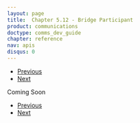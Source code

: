 ```yaml
---
layout: page
title:  Chapter 5.12 - Bridge Participant
product: communications
doctype: comms_dev_guide
chapter: reference
nav: apis
disqus: 0
---
```


<ul class="pager">
  <li class="previous"><a href="/communications/dev-guide/reference/bridge-data/"><i class="glyphicon glyphicon-chevron-left"></i>Previous</a></li>
  <li class="next"><a href="/communications/dev-guide/reference/key-value-pair/">Next<i class="glyphicon glyphicon-chevron-right"></i></a></li>
</ul>

Coming Soon

<ul class="pager">
  <li class="previous"><a href="/communications/dev-guide/reference/bridge-data/"><i class="glyphicon glyphicon-chevron-left"></i>Previous</a></li>
  <li class="next"><a href="/communications/dev-guide/reference/kay-value-pair/">Next<i class="glyphicon glyphicon-chevron-right"></i></a></li>
</ul>